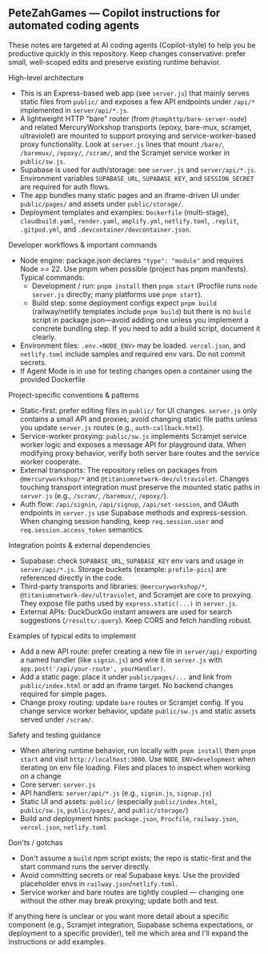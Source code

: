 ## PeteZahGames — Copilot instructions for automated coding agents

These notes are targeted at AI coding agents (Copilot-style) to help you be productive quickly in this repository. Keep changes conservative: prefer small, well-scoped edits and preserve existing runtime behavior.

High-level architecture
- This is an Express-based web app (see `server.js`) that mainly serves static files from `public/` and exposes a few API endpoints under `/api/*` implemented in `server/api/*.js`.
- A lightweight HTTP "bare" router (from `@tomphttp/bare-server-node`) and related MercuryWorkshop transports (epoxy, bare-mux, scramjet, ultraviolet) are mounted to support proxying and service-worker-based proxy functionality. Look at `server.js` lines that mount `/bare/`, `/baremux/`, `/epoxy/`, `/scram/`, and the Scramjet service worker in `public/sw.js`.
- Supabase is used for auth/storage: see `server.js` and `server/api/*.js`. Environment variables `SUPABASE_URL`, `SUPABASE_KEY`, and `SESSION_SECRET` are required for auth flows.
- The app bundles many static pages and an iframe-driven UI under `public/pages/` and assets under `public/storage/`.
- Deployment templates and examples: `Dockerfile` (multi-stage), `cloudbuild.yaml`, `render.yaml`, `amplify.yml`, `netlify.toml`, `.replit`, `.gitpod.yml`, and `.devcontainer/devcontainer.json`.

Developer workflows & important commands
- Node engine: package.json declares `"type": "module"` and requires Node >= 22. Use pnpm when possible (project has pnpm manifests). Typical commands:
  - Development / run: `pnpm install` then `pnpm start` (Procfile runs `node server.js` directly; many platforms use `pnpm start`).
  - Build step: some deployment configs expect `pnpm build` (railway/netlify templates include `pnpm build`) but there is no `build` script in package.json—avoid adding one unless you implement a concrete bundling step. If you need to add a build script, document it clearly.
- Environment files: `.env.<NODE_ENV>` may be loaded. `vercel.json`, and `netlify.toml` include samples and required env vars. Do not commit secrets.
- If Agent Mode is in use for testing changes open a container using the provided Dockerfile

Project-specific conventions & patterns
- Static-first: prefer editing files in `public/` for UI changes. `server.js` only contains a small API and proxies; avoid changing static file paths unless you update `server.js` routes (e.g., `auth-callback.html`).
- Service-worker proxying: `public/sw.js` implements Scramjet service worker logic and exposes a message API for playground data. When modifying proxy behavior, verify both server bare routes and the service worker cooperate.
- External transports: The repository relies on packages from `@mercuryworkshop/*` and `@titaniumnetwork-dev/ultraviolet`. Changes touching transport integration must preserve the mounted static paths in `server.js` (e.g., `/scram/`, `/baremux/`, `/epoxy/`).
- Auth flow: `/api/signin`, `/api/signup`, `/api/set-session`, and OAuth endpoints in `server.js` use Supabase methods and express-session. When changing session handling, keep `req.session.user` and `req.session.access_token` semantics.

Integration points & external dependencies
- Supabase: check `SUPABASE_URL`, `SUPABASE_KEY` env vars and usage in `server/api/*.js`. Storage buckets (example: `profile-pics`) are referenced directly in the code.
- Third-party transports and libraries: `@mercuryworkshop/*`, `@titaniumnetwork-dev/ultraviolet`, and Scramjet are core to proxying. They expose file paths used by `express.static(...)` in `server.js`.
- External APIs: DuckDuckGo instant answers are used for search suggestions (`/results/:query`). Keep CORS and fetch handling robust.

Examples of typical edits to implement
- Add a new API route: prefer creating a new file in `server/api/` exporting a named handler (like `signin.js`) and wire it in `server.js` with `app.post('/api/your-route', yourHandler)`.
- Add a static page: place it under `public/pages/...` and link from `public/index.html` or add an iframe target. No backend changes required for simple pages.
- Change proxy routing: update `bare` routes or Scramjet config. If you change service worker behavior, update `public/sw.js` and static assets served under `/scram/`.

Safety and testing guidance
- When altering runtime behavior, run locally with `pnpm install` then `pnpm start` and visit `http://localhost:3000`. Use `NODE_ENV=development` when iterating on env file loading.
Files and places to inspect when working on a change
- Core server: `server.js`
- API handlers: `server/api/*.js` (e.g., `signin.js`, `signup.js`)
- Static UI and assets: `public/` (especially `public/index.html`, `public/sw.js`, `public/pages/`, and `public/storage/`)
- Build and deployment hints: `package.json`, `Procfile`, `railway.json`, `vercel.json`, `netlify.toml`

Don'ts / gotchas
- Don't assume a `build` npm script exists; the repo is static-first and the start command runs the server directly.
- Avoid committing secrets or real Supabase keys. Use the provided placeholder envs in `railway.json`/`netlify.toml`.
- Service worker and bare routes are tightly coupled — changing one without the other may break proxying; update both and test.

If anything here is unclear or you want more detail about a specific component (e.g., Scramjet integration, Supabase schema expectations, or deployment to a specific provider), tell me which area and I'll expand the instructions or add examples.
